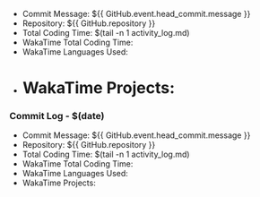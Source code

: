 - Commit Message: ${{ GitHub.event.head_commit.message }}
- Repository: ${{ GitHub.repository }}
- Total Coding Time: $(tail -n 1 activity_log.md)
- WakaTime Total Coding Time:
- WakaTime Languages Used:
- # WakaTime Projects:

### Commit Log - $(date)

- Commit Message: ${{ GitHub.event.head_commit.message }}
- Repository: ${{ GitHub.repository }}
- Total Coding Time: $(tail -n 1 activity_log.md)
- WakaTime Total Coding Time:
- WakaTime Languages Used:
- WakaTime Projects:
